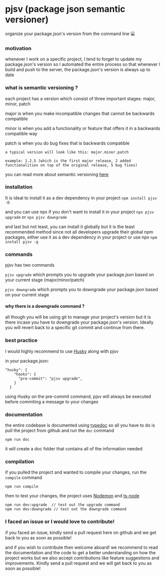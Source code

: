 # pjsv (package json semantic versioner)

organize your package.json's version from the command line 💻

### motivation

whenever I work on a specific project, I tend to forget to update my package.json's version so I automated the entire process so that whenever I build and push to the server, the package.json's version is always up to date

### what is semantic versioning ?

each project has a version which consist of three important stages: major, minor, patch

major is when you make incompatible changes that cannot be backwards compatible

minor is when you add a functionality or feature that offers it in a backwards compatible way

patch is when you do bug fixes that is backwards compatible

```
a typical version will look like this: major.minor.patch

example: 1.2.5 (which is the first major release, 2 added functionalities on top of the original release, 5 bug fixes)
```

you can read more about semantic versioning [here](https://semver.org/)

### installation

It is ideal to install it as a dev dependency in your project
`npm install pjsv -D`

and you can use npx if you don't want to install it in your project
`npx pjsv upgrade` or `npx pjsv downgrade`

and last but not least, you can install it globally but it is the least recommended method since not all developers upgrade their global npm packages, either use it as a dev dependency in your project or use npx
`npm install pjsv -g`

### commands

pjsv has two commands

`pjsv upgrade` which prompts you to upgrade your package.json based on your current stage (major/minor/patch)

`pjsv downgrade` which prompts you to downgrade your package.json based on your current stage

#### why there is a downgrade command ?

all though you will be using git to manage your project's version but it is there incase you have to downgrade your package.json's version. Ideally you will revert back to a specific git commit and continue from there.

### best practice

I would highly recommend to use [Husky](https://github.com/typicode/husky) along with pjsv

in your package.json:

```
"husky": {
    "hooks": {
      "pre-commit": "pjsv upgrade",
    }
  }
```

using Husky on the pre-commit command, pjsv will always be executed before commiting a message to your changes

### documentation

the entire codebase is documented using [typedoc](https://typedoc.org/) so all you have to do is pull the project from github and run the `doc` command

```
npm run doc
```

it will create a doc folder that contains all of the information needed

### compilation

if you pulled the project and wanted to compile your changes, run the `compile` command

```
npm run compile
```

then to test your changes, the project uses [Nodemon](https://www.npmjs.com/package/nodemon) and [ts-node](https://github.com/TypeStrong/ts-node)

```
npm run dev:upgrade  // test out the upgrade command
npm run dev:downgrade // test out the downgrade command
```

### I faced an issue or I would love to contribute!

if you faced an issue, kindly send a pull request here on github and we get back to you as soon as possible!

and if you wish to contribute then welcome aboard! we recommend to read the documentation and the code to get a better understanding on how the project works but we also accept contributions like feature suggestions and improvements. Kindly send a pull request and we will get back to you as soon as possible!
